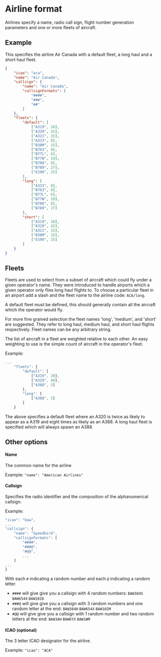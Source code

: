 # Airline format

Airlines specify a name, radio call sign, flight number generation
parameters and one or more fleets of aircraft.

##  Example

This specifies the airline Air Canada with a default fleet, a
long haul and a short haul fleet.

```json
{
    "icao": "aca",
    "name": "Air Canada",
    "callsign": {
        "name": "Air Canada",
        "callsignFormats": [
            "####",
            "###",
            "##"
        ]
    },
    "fleets": {
        "default": [
            ["A319", 18],
            ["A320", 42],
            ["A321", 15],
            ["A333", 8],
            ["B38M", 15],
            ["B763", 8],
            ["B77L", 6],
            ["B77W", 19],
            ["B788", 8],
            ["B789", 27],
            ["E190", 25]
        ],
        "long": [
            ["A333", 8],
            ["B763", 8],
            ["B77L", 6],
            ["B77W", 19],
            ["B788", 8],
            ["B789", 27]
        ],
        "short": [
            ["A319", 18],
            ["A320", 42],
            ["A321", 15],
            ["B38M", 15],
            ["E190", 25]
        ]
    }
}
```

## Fleets

Fleets are used to select from a subset of aircraft which could fly
under a given operator's name.  They were introduced to handle airports
which a given operator only flies long haul flights to.  To choose a
particular fleet in an airport add a slash and the fleet name to the
airline code: `ACA/long`.

A default fleet must be defined, this should generally contain all the
aircraft which the operator would fly.

For more fine grained selection the fleet names 'long', 'medium', and 'short'
are suggested.  They refer to long haul, medium haul, and short haul
flights respectively.  Fleet names can be any arbitrary string.

The list of aircraft in a fleet are weighted relative to each other.
An easy weighting to use is the simple count of aircraft in the
operator's fleet.

Example:
```javascript
...
    "fleets": {
        "default": [
            ["A319", 20],
            ["A320", 40],
            ["A388", 5]
        ],
        "long": [
            ["A388", 5]
        ]
    }
```

The above specifies a default fleet where an A320 is twice as likely
to appear as a A319 and eight times as likely as an A388.  A long
haul fleet is specified which will always spawn an A388.

## Other options

#### Name

The common name for the airline

Example: `"name": "American Airlines"`

#### Callsign

Specifies the radio identifier and the composition of the alphanumerical callsign.

Example:
```javascript
"icao": "baw",
...
"callsign": {
    "name": "Speedbird",
    "callsignFormats": [
        "####",
        "###@",
        "#@@",
        ...
    ]
...
}
```

With each `#` indicating a random number and each `@` indicating a random letter.  
- `####` will give give you a callsign with 4 random numbers: `BAW3845` `BAW6544` `BAW1028`
- `###@` will give give you a callsign with 3 random numbers and one random letter at the end: `BAW384H` `BAW654X` `BAW102M`
- `#@@` will give give you a callsign with 1 random number and two random letters at the end: `BAW3AH` `BAW6YX` `BAW1WM`

#### ICAO (optional)

The 3 letter ICAO designator for the airline.

Example: `"icao": "ACA"`
